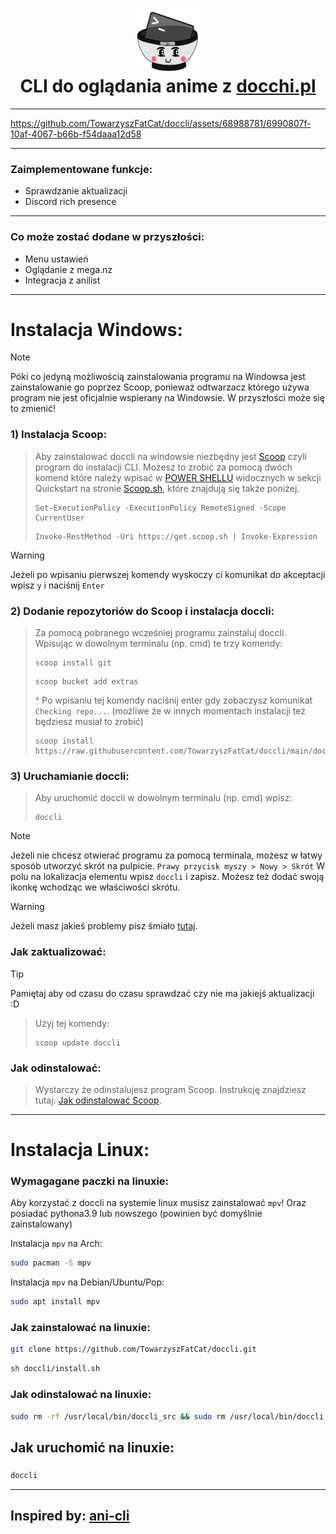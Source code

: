 <h1 align="center">
<img src="icon.png" alt="Icon" width="100" height="100"> <br>
CLI do oglądania anime z <a href="https://docchi.pl/">docchi.pl</a>
</h1>

---

https://github.com/TowarzyszFatCat/doccli/assets/68988781/6990807f-10af-4067-b66b-f54daaa12d58

---
### Zaimplementowane funkcje:
- Sprawdzanie aktualizacji
- Discord rich presence

---

### Co może zostać dodane w przyszłości:
- Menu ustawień
- Oglądanie z mega.nz
- Integracja z anilist

---

# Instalacja Windows:

> [!NOTE]
> Póki co jedyną możliwością zainstalowania programu na Windowsa jest zainstalowanie go poprzez Scoop, ponieważ odtwarzacz którego używa program nie jest oficjalnie wspierany na Windowsie. W przyszłości może się to zmienić!

### 1) Instalacja Scoop:
> Aby zainstalować doccli na windowsie niezbędny jest <a href="https://scoop.sh/">Scoop</a> czyli program do instalacji CLI.
> Możesz to zrobić za pomocą dwóch komend które należy wpisać w <a href="https://www.google.com/search?q=powershell+jak+w%C5%82%C4%85czy%C4%87">POWER SHELLU</a> widocznych w sekcji Quickstart na stronie <a href="https://scoop.sh/">Scoop.sh</a>, które znajdują się także poniżej.
> ```
> Set-ExecutionPolicy -ExecutionPolicy RemoteSigned -Scope CurrentUser
> ```
> ```
> Invoke-RestMethod -Uri https://get.scoop.sh | Invoke-Expression
> ```

> [!WARNING]
> Jeżeli po wpisaniu pierwszej komendy wyskoczy ci komunikat do akceptacji wpisz `y` i naciśnij `Enter`

### 2) Dodanie repozytoriów do Scoop i instalacja doccli:
> Za pomocą pobranego wcześniej programu zainstaluj doccli. Wpisując w dowolnym terminalu (np. cmd) te trzy komendy:
> ```
> scoop install git
> ```
> ```
> scoop bucket add extras
> ```
> ^ Po wpisaniu tej komendy naciśnij enter gdy zobaczysz komunikat `Checking repo...`. (możliwe że w innych momentach instalacji też będziesz musiał to zrobić)
> ```
> scoop install https://raw.githubusercontent.com/TowarzyszFatCat/doccli/main/doccli.json
> ```

### 3) Uruchamianie doccli:
> Aby uruchomić doccli w dowolnym terminalu (np. cmd) wpisz:
> ```
> doccli
> ```

> [!NOTE]
> Jeżeli nie chcesz otwierać programu za pomocą terminala, możesz w łatwy sposób utworzyć skrót na pulpicie.
> `Prawy przycisk myszy > Nowy > Skrót`
> W polu na lokalizacja elementu wpisz `doccli` i zapisz.
> Możesz też dodać swoją ikonkę wchodząc we właściwości skrótu.


> [!WARNING]
> Jeżeli masz jakieś problemy pisz śmiało <a href="https://github.com/TowarzyszFatCat/doccli/issues/new">tutaj</a>.



### Jak zaktualizować:
> [!TIP]
> Pamiętaj aby od czasu do czasu sprawdzać czy nie ma jakiejś aktualizacji :D

> Użyj tej komendy:
> ```
> scoop update doccli
> ```

### Jak odinstalować:
> Wystarczy że odinstalujesz program Scoop. Instrukcję znajdziesz tutaj:
> <a href="https://github.com/ScoopInstaller/Scoop/wiki/Uninstalling-Scoop">Jak odinstalować Scoop</a>.

---
# Instalacja Linux:

### Wymagagane paczki na linuxie:
Aby korzystać z doccli na systemie linux musisz zainstalować `mpv`! Oraz posiadać pythona3.9 lub nowszego (powinien być domyślnie zainstalowany)

Instalacja `mpv` na Arch:
```bash
sudo pacman -S mpv
```

Instalacja `mpv` na Debian/Ubuntu/Pop:
```bash
sudo apt install mpv
```

### Jak zainstalować na linuxie:
```bash
git clone https://github.com/TowarzyszFatCat/doccli.git
```
```bash
sh doccli/install.sh
```

### Jak odinstalować na linuxie:
```bash
sudo rm -rf /usr/local/bin/doccli_src && sudo rm /usr/local/bin/doccli
```

## Jak uruchomić na linuxie:
#####
```bash
doccli
```
---
## Inspired by: <a href="https://github.com/pystardust/ani-cli">ani-cli</a>
